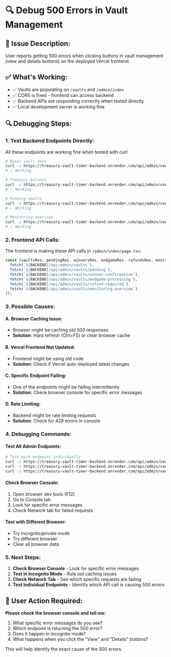 # 🔍 Debug 500 Errors in Vault Management

## 🎯 **Issue Description:**
User reports getting 500 errors when clicking buttons in vault management (view and details buttons) on the deployed Vercel frontend.

## ✅ **What's Working:**
- ✅ Vaults are populating on `/vaults` and `/admin/index`
- ✅ CORS is fixed - frontend can access backend
- ✅ Backend APIs are responding correctly when tested directly
- ✅ Local development server is working fine

## 🔍 **Debugging Steps:**

### **1. Test Backend Endpoints Directly:**
All these endpoints are working fine when tested with curl:

```bash
# Basic vault data
curl -s https://treasury-vault-timer-backend.onrender.com/api/admin/vaults/evolve-1758851289082
# ✅ Working

# Treasury balance
curl -s https://treasury-vault-timer-backend.onrender.com/api/admin/vaults/evolve-1758851289082/treasury-balance
# ✅ Working

# Pending vaults
curl -s https://treasury-vault-timer-backend.onrender.com/api/admin/vaults/pending
# ✅ Working

# Monitoring overview
curl -s https://treasury-vault-timer-backend.onrender.com/api/admin/vaults/monitoring-overview
# ✅ Working
```

### **2. Frontend API Calls:**
The frontend is making these API calls in `/admin/index/page.tsx`:

```typescript
const [vaultsRes, pendingRes, winnersRes, endgameRes, refundsRes, monitoringRes] = await Promise.allSettled([
  fetch(`${BACKEND}/api/admin/vaults`),
  fetch(`${BACKEND}/api/admin/vaults/pending`),
  fetch(`${BACKEND}/api/admin/vaults/winner-confirmation`),
  fetch(`${BACKEND}/api/admin/vaults/endgame-processing`),
  fetch(`${BACKEND}/api/admin/vaults/refund-required`),
  fetch(`${BACKEND}/api/admin/vaults/monitoring-overview`)
]);
```

### **3. Possible Causes:**

#### **A. Browser Caching Issue:**
- Browser might be caching old 500 responses
- **Solution**: Hard refresh (Ctrl+F5) or clear browser cache

#### **B. Vercel Frontend Not Updated:**
- Frontend might be using old code
- **Solution**: Check if Vercel auto-deployed latest changes

#### **C. Specific Endpoint Failing:**
- One of the endpoints might be failing intermittently
- **Solution**: Check browser console for specific error messages

#### **D. Rate Limiting:**
- Backend might be rate limiting requests
- **Solution**: Check for 429 errors in console

### **4. Debugging Commands:**

#### **Test All Admin Endpoints:**
```bash
# Test each endpoint individually
curl -s https://treasury-vault-timer-backend.onrender.com/api/admin/vaults/winner-confirmation
curl -s https://treasury-vault-timer-backend.onrender.com/api/admin/vaults/endgame-processing
curl -s https://treasury-vault-timer-backend.onrender.com/api/admin/vaults/refund-required
```

#### **Check Browser Console:**
1. Open browser dev tools (F12)
2. Go to Console tab
3. Look for specific error messages
4. Check Network tab for failed requests

#### **Test with Different Browser:**
- Try incognito/private mode
- Try different browser
- Clear all browser data

### **5. Next Steps:**

1. **Check Browser Console** - Look for specific error messages
2. **Test in Incognito Mode** - Rule out caching issues
3. **Check Network Tab** - See which specific requests are failing
4. **Test Individual Endpoints** - Identify which API call is causing 500 errors

## 🎯 **User Action Required:**

**Please check the browser console and tell me:**
1. What specific error messages do you see?
2. Which endpoint is returning the 500 error?
3. Does it happen in incognito mode?
4. What happens when you click the "View" and "Details" buttons?

This will help identify the exact cause of the 500 errors.
